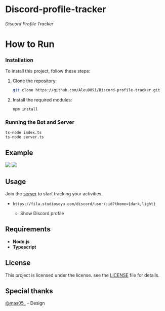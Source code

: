 # Discord-profile-tracker

###### Discord Profile Tracker

# How to Run

### Installation

To install this project, follow these steps:

1. Clone the repository:

    ```bash
    git clone https://github.com/Aleu0091/Discord-profile-tracker.git
    ```

2. Install the required modules:

    ```bash
    npm install
    ```


### Running the Bot and Server

    ts-node index.ts
    ts-node server.ts
## Example

![](https://fila.studiosoyu.com/discord/user/739673575929282571?theme=dark) ![](https://fila.studiosoyu.com/discord/user/739673575929282571?theme=light)

## Usage

Join the [server](https://discord.gg/rwsHDTcZbe) to start tracking your activities.

- `https://fila.studiosoyu.com/discord/user/:id?theme={dark,light}`

    - Show Discord profile

## Requirements

-   **Node.js**
-   **Typescript**

## License

This project is licensed under the license. see the [LICENSE](LICENSE) file for details.

## Special thanks
[@mas05_](https://github.com/ingyu0413) - Design 


